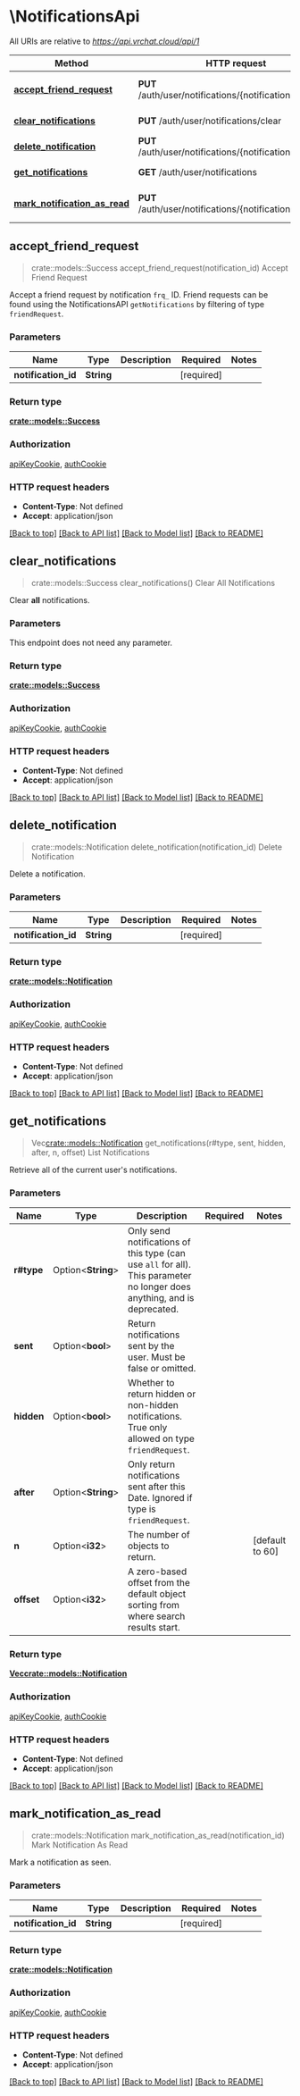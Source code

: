 # \NotificationsApi

All URIs are relative to *https://api.vrchat.cloud/api/1*

Method | HTTP request | Description
------------- | ------------- | -------------
[**accept_friend_request**](NotificationsApi.md#accept_friend_request) | **PUT** /auth/user/notifications/{notificationId}/accept | Accept Friend Request
[**clear_notifications**](NotificationsApi.md#clear_notifications) | **PUT** /auth/user/notifications/clear | Clear All Notifications
[**delete_notification**](NotificationsApi.md#delete_notification) | **PUT** /auth/user/notifications/{notificationId}/hide | Delete Notification
[**get_notifications**](NotificationsApi.md#get_notifications) | **GET** /auth/user/notifications | List Notifications
[**mark_notification_as_read**](NotificationsApi.md#mark_notification_as_read) | **PUT** /auth/user/notifications/{notificationId}/see | Mark Notification As Read



## accept_friend_request

> crate::models::Success accept_friend_request(notification_id)
Accept Friend Request

Accept a friend request by notification `frq_` ID. Friend requests can be found using the NotificationsAPI `getNotifications` by filtering of type `friendRequest`.

### Parameters


Name | Type | Description  | Required | Notes
------------- | ------------- | ------------- | ------------- | -------------
**notification_id** | **String** |  | [required] |

### Return type

[**crate::models::Success**](Success.md)

### Authorization

[apiKeyCookie](../README.md#apiKeyCookie), [authCookie](../README.md#authCookie)

### HTTP request headers

- **Content-Type**: Not defined
- **Accept**: application/json

[[Back to top]](#) [[Back to API list]](../README.md#documentation-for-api-endpoints) [[Back to Model list]](../README.md#documentation-for-models) [[Back to README]](../README.md)


## clear_notifications

> crate::models::Success clear_notifications()
Clear All Notifications

Clear **all** notifications.

### Parameters

This endpoint does not need any parameter.

### Return type

[**crate::models::Success**](Success.md)

### Authorization

[apiKeyCookie](../README.md#apiKeyCookie), [authCookie](../README.md#authCookie)

### HTTP request headers

- **Content-Type**: Not defined
- **Accept**: application/json

[[Back to top]](#) [[Back to API list]](../README.md#documentation-for-api-endpoints) [[Back to Model list]](../README.md#documentation-for-models) [[Back to README]](../README.md)


## delete_notification

> crate::models::Notification delete_notification(notification_id)
Delete Notification

Delete a notification.

### Parameters


Name | Type | Description  | Required | Notes
------------- | ------------- | ------------- | ------------- | -------------
**notification_id** | **String** |  | [required] |

### Return type

[**crate::models::Notification**](Notification.md)

### Authorization

[apiKeyCookie](../README.md#apiKeyCookie), [authCookie](../README.md#authCookie)

### HTTP request headers

- **Content-Type**: Not defined
- **Accept**: application/json

[[Back to top]](#) [[Back to API list]](../README.md#documentation-for-api-endpoints) [[Back to Model list]](../README.md#documentation-for-models) [[Back to README]](../README.md)


## get_notifications

> Vec<crate::models::Notification> get_notifications(r#type, sent, hidden, after, n, offset)
List Notifications

Retrieve all of the current user's notifications.

### Parameters


Name | Type | Description  | Required | Notes
------------- | ------------- | ------------- | ------------- | -------------
**r#type** | Option<**String**> | Only send notifications of this type (can use `all` for all). This parameter no longer does anything, and is deprecated. |  |
**sent** | Option<**bool**> | Return notifications sent by the user. Must be false or omitted. |  |
**hidden** | Option<**bool**> | Whether to return hidden or non-hidden notifications. True only allowed on type `friendRequest`. |  |
**after** | Option<**String**> | Only return notifications sent after this Date. Ignored if type is `friendRequest`. |  |
**n** | Option<**i32**> | The number of objects to return. |  |[default to 60]
**offset** | Option<**i32**> | A zero-based offset from the default object sorting from where search results start. |  |

### Return type

[**Vec<crate::models::Notification>**](Notification.md)

### Authorization

[apiKeyCookie](../README.md#apiKeyCookie), [authCookie](../README.md#authCookie)

### HTTP request headers

- **Content-Type**: Not defined
- **Accept**: application/json

[[Back to top]](#) [[Back to API list]](../README.md#documentation-for-api-endpoints) [[Back to Model list]](../README.md#documentation-for-models) [[Back to README]](../README.md)


## mark_notification_as_read

> crate::models::Notification mark_notification_as_read(notification_id)
Mark Notification As Read

Mark a notification as seen.

### Parameters


Name | Type | Description  | Required | Notes
------------- | ------------- | ------------- | ------------- | -------------
**notification_id** | **String** |  | [required] |

### Return type

[**crate::models::Notification**](Notification.md)

### Authorization

[apiKeyCookie](../README.md#apiKeyCookie), [authCookie](../README.md#authCookie)

### HTTP request headers

- **Content-Type**: Not defined
- **Accept**: application/json

[[Back to top]](#) [[Back to API list]](../README.md#documentation-for-api-endpoints) [[Back to Model list]](../README.md#documentation-for-models) [[Back to README]](../README.md)

